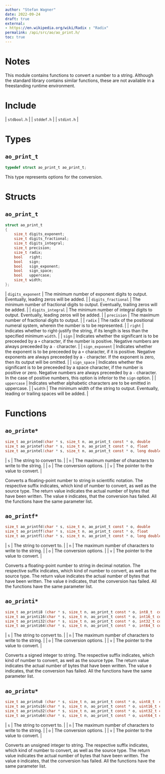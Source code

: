 ```yaml
---
author: "Stefan Wagner"
date: 2022-09-24
draft: true
external:
- https://en.wikipedia.org/wiki/Radix : "Radix"
permalink: /api/src/ao/ao_print.h/
toc: true
---
```


# Notes

This module contains functions to convert a number to a string. Although the standard library contains similar functions, these are not available in a freestanding runtime environment.

# Include

| `stdbool.h` |
| `stddef.h` |
| `stdint.h` |

# Types

## `ao_print_t`

```c
typedef struct ao_print_t ao_print_t;
```

This type represents options for the conversion.

# Structs

## `ao_print_t`

```c
struct ao_print_t
{
    size_t digits_exponent;
    size_t digits_fractional;
    size_t digits_integral;
    size_t precision;
    size_t radix;
    bool   right;
    bool   sign;
    bool   sign_exponent;
    bool   sign_space;
    bool   uppercase;
    size_t width;
};
```

| `digits_exponent` | The minimum number of exponent digits to output. Eventually, leading zeros will be added. |
| `digits_fractional` | The minimum number of fractional digits to output. Eventually, trailing zeros will be added. |
| `digits_integral` | The minimum number of integral digits to output. Eventually, leading zeros will be added. |
| `precision` | The maximum number of fractional digits to output. |
| `radix` | The radix of the positional numeral system, wherein the number is to be represented. |
| `right` | Indicates whether to right-justify the string, if its length is less than the specified minimum `width`. |
| `sign` | Indicates whether the significant is to be preceeded by a `+` character, if the number is positive. Negative numbers are always preceeded by a `-` character. |
| `sign_exponent` | Indicates whether the exponent is to be preceeded by a `+` character, if it is positive. Negative exponents are always preceeded by a `-` character. If the exponent is zero, then its output will be omitted. |
| `sign_space` | Indicates whether the significant is to be preceeded by a space character, if the number is positive or zero. Negative numbers are always preceeded by a `-` character. In the case of positive numbers, this option is inferior to the `sign` option. |
| `uppercase` | Indicates whether alphabetic characters are to be emitted in uppercase. |
| `width` | The minimum width of the string to output. Eventually, leading or trailing spaces will be added. |

# Functions

## `ao_printe*`

```c
size_t ao_printed(char * s, size_t n, ao_print_t const * o, double      const * v);
size_t ao_printef(char * s, size_t n, ao_print_t const * o, float       const * v);
size_t ao_printel(char * s, size_t n, ao_print_t const * o, long double const * v);
```

| `s` | The string to convert to. |
| `n` | The maximum number of characters to write to the string. |
| `o` | The conversion options. |
| `v` | The pointer to the value to convert. |

Converts a floating-point number to string in scientific notation. The respective suffix indicates, which kind of number to convert, as well as the source type. The return value indicates the actual number of bytes that have been written. The value `0` indicates, that the conversion has failed. All the functions have the same parameter list.

## `ao_printf*`

```c
size_t ao_printfd(char * s, size_t n, ao_print_t const * o, double      const * v);
size_t ao_printff(char * s, size_t n, ao_print_t const * o, float       const * v);
size_t ao_printfl(char * s, size_t n, ao_print_t const * o, long double const * v);
```

| `s` | The string to convert to. |
| `n` | The maximum number of characters to write to the string. |
| `o` | The conversion options. |
| `v` | The pointer to the value to convert. |

Converts a floating-point number to string in decimal notation. The respective suffix indicates, which kind of number to convert, as well as the source type. The return value indicates the actual number of bytes that have been written. The value `0` indicates, that the conversion has failed. All the functions have the same parameter list.

## `ao_printi*`

```c
size_t ao_printi8 (char * s, size_t n, ao_print_t const * o, int8_t  const * v);
size_t ao_printi16(char * s, size_t n, ao_print_t const * o, int16_t const * v);
size_t ao_printi32(char * s, size_t n, ao_print_t const * o, int32_t const * v);
size_t ao_printi64(char * s, size_t n, ao_print_t const * o, int64_t const * v);
```

| `s` | The string to convert to. |
| `n` | The maximum number of characters to write to the string. |
| `o` | The conversion options. |
| `v` | The pointer to the value to convert. |

Converts a signed integer to string. The respective suffix indicates, which kind of number to convert, as well as the source type. The return value indicates the actual number of bytes that have been written. The value `0` indicates, that the conversion has failed. All the functions have the same parameter list.

## `ao_printu*`

```c
size_t ao_printu8 (char * s, size_t n, ao_print_t const * o, uint8_t  const * v);
size_t ao_printu16(char * s, size_t n, ao_print_t const * o, uint16_t const * v);
size_t ao_printu32(char * s, size_t n, ao_print_t const * o, uint32_t const * v);
size_t ao_printu64(char * s, size_t n, ao_print_t const * o, uint64_t const * v);
```

| `s` | The string to convert to. |
| `n` | The maximum number of characters to write to the string. |
| `o` | The conversion options. |
| `v` | The pointer to the value to convert. |

Converts an unsigned integer to string. The respective suffix indicates, which kind of number to convert, as well as the source type. The return value indicates the actual number of bytes that have been written. The value `0` indicates, that the conversion has failed. All the functions have the same parameter list.
